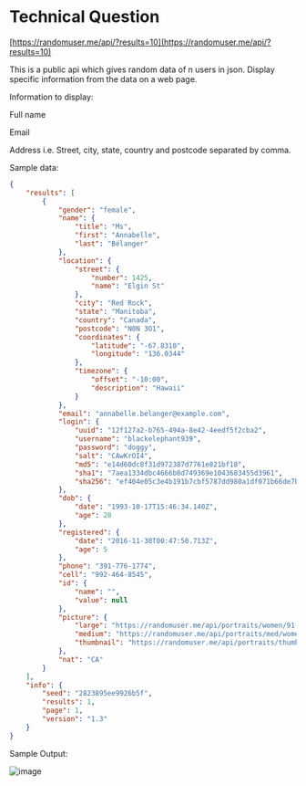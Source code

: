 # Technical Question

[https://randomuser.me/api/?results=10](https://randomuser.me/api/?results=10)

This is a public api which gives random data of n users in json. Display specific information from the data on a web page.

Information to display:

Full name

Email

Address i.e. Street, city, state, country and postcode separated by comma.

Sample data:

```json
{
    "results": [
        {
            "gender": "female",
            "name": {
                "title": "Ms",
                "first": "Annabelle",
                "last": "Bélanger"
            },
            "location": {
                "street": {
                    "number": 1425,
                    "name": "Elgin St"
                },
                "city": "Red Rock",
                "state": "Manitoba",
                "country": "Canada",
                "postcode": "N0N 3O1",
                "coordinates": {
                    "latitude": "-67.8310",
                    "longitude": "136.0344"
                },
                "timezone": {
                    "offset": "-10:00",
                    "description": "Hawaii"
                }
            },
            "email": "annabelle.belanger@example.com",
            "login": {
                "uuid": "12f127a2-b765-494a-8e42-4eedf5f2cba2",
                "username": "blackelephant939",
                "password": "doggy",
                "salt": "CAwKrOI4",
                "md5": "e14d60dc8f31d972387d7761e821bf18",
                "sha1": "7aea1334dbc4666b8d749369e1043683455d3961",
                "sha256": "ef404e05c3e4b191b7cbf5787dd980a1df071b66de7be56db8b811af2a688d72"
            },
            "dob": {
                "date": "1993-10-17T15:46:34.140Z",
                "age": 28
            },
            "registered": {
                "date": "2016-11-30T00:47:50.713Z",
                "age": 5
            },
            "phone": "391-776-1774",
            "cell": "992-464-8545",
            "id": {
                "name": "",
                "value": null
            },
            "picture": {
                "large": "https://randomuser.me/api/portraits/women/91.jpg",
                "medium": "https://randomuser.me/api/portraits/med/women/91.jpg",
                "thumbnail": "https://randomuser.me/api/portraits/thumb/women/91.jpg"
            },
            "nat": "CA"
        }
    ],
    "info": {
        "seed": "2823895ee9926b5f",
        "results": 1,
        "page": 1,
        "version": "1.3"
    }
}
```


Sample Output:

![image](https://user-images.githubusercontent.com/17079876/124132057-0a741600-da9e-11eb-8df7-7126d846c81d.png)

